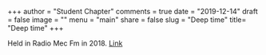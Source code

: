 +++
author = "Student Chapter"
comments = true
date = "2019-12-14"
draft = false
image = ""
menu = "main"
share = false
slug = "Deep time"
title= "Deep time"
+++


Held in Radio Mec Fm in 2018. [Link](https://carreiras.netlify.com) 
